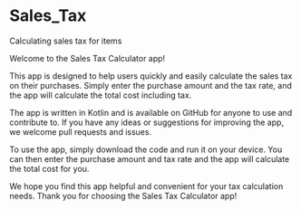 # Sales_Tax
Calculating sales tax for items

Welcome to the Sales Tax Calculator app!

This app is designed to help users quickly and easily calculate the sales tax on their purchases. Simply enter the purchase amount and the tax rate, and the app will calculate the total cost including tax.

The app is written in Kotlin and is available on GitHub for anyone to use and contribute to. If you have any ideas or suggestions for improving the app, we welcome pull requests and issues.

To use the app, simply download the code and run it on your device. You can then enter the purchase amount and tax rate and the app will calculate the total cost for you.

We hope you find this app helpful and convenient for your tax calculation needs. Thank you for choosing the Sales Tax Calculator app!

